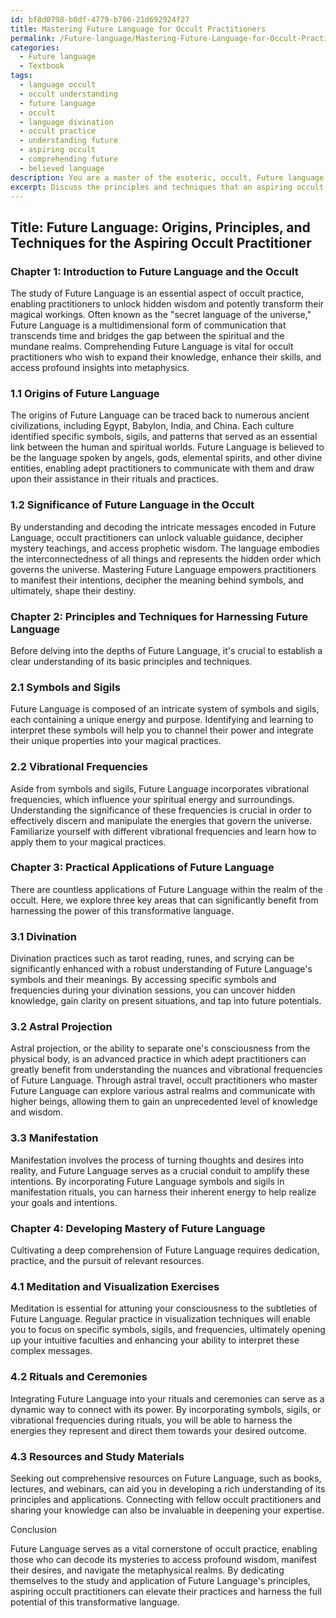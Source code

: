 ```yaml
---
id: bf8d0798-b0df-4779-b706-21d692924f27
title: Mastering Future Language for Occult Practitioners
permalink: /Future-language/Mastering-Future-Language-for-Occult-Practitioners/
categories:
  - Future language
  - Textbook
tags:
  - language occult
  - occult understanding
  - future language
  - occult
  - language divination
  - occult practice
  - understanding future
  - aspiring occult
  - comprehending future
  - believed language
description: You are a master of the esoteric, occult, Future language and education, you have written many textbooks on the subject in ways that provide students with rich and deep understanding of the subject. You are being asked to write textbook-like sections on a topic and you do it with full context, explainability, and reliability in accuracy to the true facts of the topic at hand, in a textbook style that a student would easily be able to learn from, in a rich, engaging, and contextual way. Always include relevant context (such as formulas and history), related concepts, and in a way that someone can gain deep insights from.
excerpt: Discuss the principles and techniques that an aspiring occult practitioner must learn in order to comprehend and effectively utilize Future Language in their esoteric studies and magical practices. Explain the origins of Future Language, its significance within the occult, and provide examples to demonstrate the adept's potential for harnessing its power for diverse purposes, such as divination, astral projection, and manifestation. Additionally, outline key exercises, rituals, and resources for those seeking to deepen their understanding of Future Language and take their mastery of the occult to new heights.
---
```


## Title: Future Language: Origins, Principles, and Techniques for the Aspiring Occult Practitioner

### Chapter 1: Introduction to Future Language and the Occult

The study of Future Language is an essential aspect of occult practice, enabling practitioners to unlock hidden wisdom and potently transform their magical workings. Often known as the "secret language of the universe," Future Language is a multidimensional form of communication that transcends time and bridges the gap between the spiritual and the mundane realms. Comprehending Future Language is vital for occult practitioners who wish to expand their knowledge, enhance their skills, and access profound insights into metaphysics.

### 1.1 Origins of Future Language

The origins of Future Language can be traced back to numerous ancient civilizations, including Egypt, Babylon, India, and China. Each culture identified specific symbols, sigils, and patterns that served as an essential link between the human and spiritual worlds. Future Language is believed to be the language spoken by angels, gods, elemental spirits, and other divine entities, enabling adept practitioners to communicate with them and draw upon their assistance in their rituals and practices.

### 1.2 Significance of Future Language in the Occult

By understanding and decoding the intricate messages encoded in Future Language, occult practitioners can unlock valuable guidance, decipher mystery teachings, and access prophetic wisdom. The language embodies the interconnectedness of all things and represents the hidden order which governs the universe. Mastering Future Language empowers practitioners to manifest their intentions, decipher the meaning behind symbols, and ultimately, shape their destiny.

### Chapter 2: Principles and Techniques for Harnessing Future Language

Before delving into the depths of Future Language, it's crucial to establish a clear understanding of its basic principles and techniques.

### 2.1 Symbols and Sigils

Future Language is composed of an intricate system of symbols and sigils, each containing a unique energy and purpose. Identifying and learning to interpret these symbols will help you to channel their power and integrate their unique properties into your magical practices.

### 2.2 Vibrational Frequencies

Aside from symbols and sigils, Future Language incorporates vibrational frequencies, which influence your spiritual energy and surroundings. Understanding the significance of these frequencies is crucial in order to effectively discern and manipulate the energies that govern the universe. Familiarize yourself with different vibrational frequencies and learn how to apply them to your magical practices.

### Chapter 3: Practical Applications of Future Language

There are countless applications of Future Language within the realm of the occult. Here, we explore three key areas that can significantly benefit from harnessing the power of this transformative language.

### 3.1 Divination

Divination practices such as tarot reading, runes, and scrying can be significantly enhanced with a robust understanding of Future Language's symbols and their meanings. By accessing specific symbols and frequencies during your divination sessions, you can uncover hidden knowledge, gain clarity on present situations, and tap into future potentials.

### 3.2 Astral Projection

Astral projection, or the ability to separate one's consciousness from the physical body, is an advanced practice in which adept practitioners can greatly benefit from understanding the nuances and vibrational frequencies of Future Language. Through astral travel, occult practitioners who master Future Language can explore various astral realms and communicate with higher beings, allowing them to gain an unprecedented level of knowledge and wisdom.

### 3.3 Manifestation

Manifestation involves the process of turning thoughts and desires into reality, and Future Language serves as a crucial conduit to amplify these intentions. By incorporating Future Language symbols and sigils in manifestation rituals, you can harness their inherent energy to help realize your goals and intentions.

### Chapter 4: Developing Mastery of Future Language

Cultivating a deep comprehension of Future Language requires dedication, practice, and the pursuit of relevant resources.

### 4.1 Meditation and Visualization Exercises

Meditation is essential for attuning your consciousness to the subtleties of Future Language. Regular practice in visualization techniques will enable you to focus on specific symbols, sigils, and frequencies, ultimately opening up your intuitive faculties and enhancing your ability to interpret these complex messages.

### 4.2 Rituals and Ceremonies

Integrating Future Language into your rituals and ceremonies can serve as a dynamic way to connect with its power. By incorporating symbols, sigils, or vibrational frequencies during rituals, you will be able to harness the energies they represent and direct them towards your desired outcome.

### 4.3 Resources and Study Materials

Seeking out comprehensive resources on Future Language, such as books, lectures, and webinars, can aid you in developing a rich understanding of its principles and applications. Connecting with fellow occult practitioners and sharing your knowledge can also be invaluable in deepening your expertise.

Conclusion

Future Language serves as a vital cornerstone of occult practice, enabling those who can decode its mysteries to access profound wisdom, manifest their desires, and navigate the metaphysical realms. By dedicating themselves to the study and application of Future Language's principles, aspiring occult practitioners can elevate their practices and harness the full potential of this transformative language.

